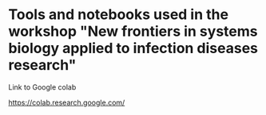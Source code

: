 # Tools and notebooks used in the workshop "New frontiers in systems biology applied to infection diseases research"

Link to Google colab

https://colab.research.google.com/
